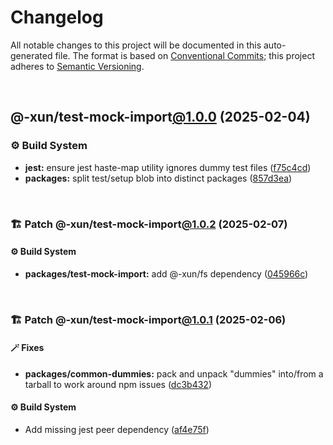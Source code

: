 # Changelog

All notable changes to this project will be documented in this auto-generated
file. The format is based on [Conventional Commits][1];
this project adheres to [Semantic Versioning][2].

<br />

## @-xun/test-mock-import[@1.0.0][3] (2025-02-04)

### ⚙️ Build System

- **jest:** ensure jest haste-map utility ignores dummy test files ([f75c4cd][4])
- **packages:** split test/setup blob into distinct packages ([857d3ea][5])

<br />

### 🏗️ Patch @-xun/test-mock-import[@1.0.2][6] (2025-02-07)

#### ⚙️ Build System

- **packages/test-mock-import:** add @-xun/fs dependency ([045966c][7])

<br />

### 🏗️ Patch @-xun/test-mock-import[@1.0.1][8] (2025-02-06)

#### 🪄 Fixes

- **packages/common-dummies:** pack and unpack "dummies" into/from a tarball to work around npm issues ([dc3b432][9])

#### ⚙️ Build System

- Add missing jest peer dependency ([af4e75f][10])

[1]: https://conventionalcommits.org
[2]: https://semver.org
[3]: https://github.com/Xunnamius/test-utils/compare/857d3eac80084608a88cbc27476cbe23e155ce7d...@-xun/test-mock-import@1.0.0
[4]: https://github.com/Xunnamius/test-utils/commit/f75c4cd929f5d1720d466436ad2ee5c68cced170
[5]: https://github.com/Xunnamius/test-utils/commit/857d3eac80084608a88cbc27476cbe23e155ce7d
[6]: https://github.com/Xunnamius/test-utils/compare/@-xun/test-mock-import@1.0.1...@-xun/test-mock-import@1.0.2
[7]: https://github.com/Xunnamius/test-utils/commit/045966cd59e0c9bf1c888b45ed07319366458288
[8]: https://github.com/Xunnamius/test-utils/compare/@-xun/test-mock-import@1.0.0...@-xun/test-mock-import@1.0.1
[9]: https://github.com/Xunnamius/test-utils/commit/dc3b432f6d15898a8396cf56c73f03cafcecb7a9
[10]: https://github.com/Xunnamius/test-utils/commit/af4e75f9b436c758cd44a902f489c5640d8b2b47
